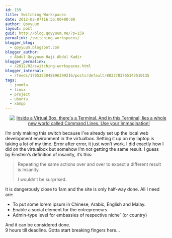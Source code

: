 ```yaml
---
id: 159
title: Switching Workspaces
date: 2012-02-07T16:56:00+00:00
author: Qoyyuum
layout: post
guid: http://blog.qoyyuum.me/?p=159
permalink: /switching-workspaces/
blogger_blog:
  - qoyyuum.blogspot.com
blogger_author:
  - Abdul Qoyyuum Haji Abdul Kadir
blogger_permalink:
  - /2012/02/switching-workspaces.html
blogger_internal:
  - /feeds/1705353048896399216/posts/default/8833783765143510135
tags:
  - joomla
  - linux
  - project
  - ubuntu
  - xampp
---
```

<div style="clear: both; text-align: center;">
  <a href="http://i2.wp.com/blog.qoyyuum.me/wp-content/uploads/2012/02/switching-workspaces.jpg" style="margin-left: 1em; margin-right: 1em;"><img alt="Inside a Virtual Box, there's a Terminal. And in this Terminal, lies a whole new world called Command Lines. Use your Immagination!" border="0" src="http://i2.wp.com/blog.qoyyuum.me/wp-content/uploads/2012/02/switching-workspaces.jpg?resize=320%2C281" title="" data-recalc-dims="1" /></a>
</div>

<div>
</div>

I&#8217;m only making this switch because I&#8217;ve already set up the local web development environment in the virtualbox. Setting it up on my laptop is taking a lot of my time. Error after error, it just won&#8217;t work. I did exactly how I did on the virtualbox but somehow I&#8217;m not getting the same result. I guess by Einstein&#8217;s definition of insanity, it&#8217;s this:
  


> Repeating the same actions over and over to expect a different result is Insanity.</p>
I wouldn&#8217;t be surprised.

It is dangerously close to 1am and the site is only half-way done. All I need are:

  * To put some lorem ipsum in Chinese, Arabic, English and Malay.
  * Enable a social element for the entrepreneurs
  * Admin-type level for embassies of respective niche\` (or country)

<div>
  And it can be considered done.
</div>

<div>
</div>

<div>
  9 hours till deadline. Gotta start breaking fingers here&#8230;
</div>